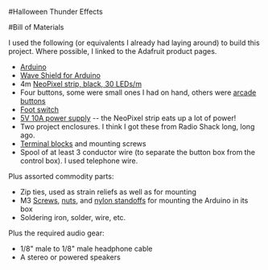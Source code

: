 #Halloween Thunder Effects

#Bill of Materials

I used the following (or equivalents I already had laying around) to build this project. Where possible, I linked to the Adafruit product pages.

- [Arduino](https://www.adafruit.com/products/50)
- [Wave Shield for Arduino](https://www.adafruit.com/products/94)
- 4m [NeoPixel strip, black, 30 LEDs/m](https://www.adafruit.com/products/1460)
- Four buttons, some were small ones I had on hand, others were [arcade buttons](https://www.adafruit.com/products/475)
- [Foot switch](https://www.adafruit.com/products/423)
- [5V 10A power supply](https://www.adafruit.com/products/658) -- the NeoPixel strip eats up a lot of power!
- Two project enclosures. I think I got these from Radio Shack long, long ago.
- [Terminal blocks](http://www.digikey.com/product-search/en?x=0&y=0&lang=en&site=us&KeyWords=CBB202-ND) and mounting screws
- Spool of at least 3 conductor wire (to separate the button box from the control box). I used telephone wire.

Plus assorted commodity parts:

- Zip ties, used as strain reliefs as well as for mounting
- M3 [Screws](http://www.mcmaster.com/#91290A120), [nuts](http://www.mcmaster.com/#98676A100), and [nylon standoffs](http://www.mcmaster.com/#93657A143) for mounting the Arduino in its box
- Soldering iron, solder, wire, etc.

Plus the required audio gear:

- 1/8" male to 1/8" male headphone cable
- A stereo or powered speakers


